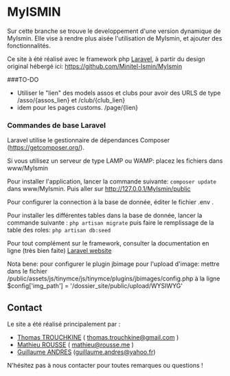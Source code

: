 # MyISMIN

Sur cette branche se trouve le developpement d'une version dynamique de MyIsmin.
Elle vise à rendre plus aisée l'utilisation de MyIsmin, et ajouter des fonctionnalités.

Ce site à été réalisé avec le framework php [Laravel](https://laravel.com), à partir du design original hébergé ici: https://github.com/Minitel-Ismin/MyIsmin

###TO-DO

* Utiliser le "lien" des models assos et clubs pour avoir des URLS de type /asso/{assos_lien} et /club/{club_lien}
* idem pour les pages customs. /page/{lien}

### Commandes de base Laravel
Laravel utilise le gestionnaire de dépendances Composer (https://getcomposer.org/).

Si vous utilisez un serveur de type LAMP ou WAMP: placez les fichiers dans www/MyIsmin

Pour installer l'application, lancer la commande suivante: `composer update` dans www/MyIsmin. Puis aller sur http://127.0.0.1/MyIsmin/public 

Pour configurer la connection à la base de donnée, éditer le fichier .env .

Pour installer les différentes tables dans la base de donnée, lancer la commande suivante : `php artisan migrate` puis faire le remplissage de la table des roles: `php artisan db:seed` 

Pour tout complément sur le framework, consulter la documentation en ligne (très bien faite) [Laravel website](http://laravel.com/docs)

Nota bene: pour configurer le plugin jbimage pour l'upload d'image: mettre dans le fichier /public/assets/js/tinymce/js/tinymce/plugins/jbimages/config.php à la ligne $config['img_path'] = '/dossier_site/public/upload/WYSIWYG'

## Contact

Le site a été réalisé principalement par :
* [Thomas TROUCHKINE](https://github.com/Kerzas)  ( thomas.trouchkine@gmail.com )
* [Mathieu ROUSSE](https://github.com/m-rousse)  ( mathieu@rousse.me )
* [Guillaume ANDRES](https://github.com/Brutia) (guillaume.andres@yahoo.fr)

N'hésitez pas à nous contacter pour toutes remarques ou questions !
